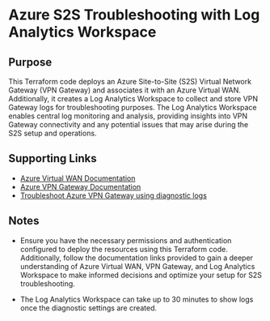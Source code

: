 # Azure S2S Troubleshooting with Log Analytics Workspace

## Purpose

This Terraform code deploys an Azure Site-to-Site (S2S) Virtual Network Gateway (VPN Gateway) and associates it with an Azure Virtual WAN. Additionally, it creates a Log Analytics Workspace to collect and store VPN Gateway logs for troubleshooting purposes. The Log Analytics Workspace enables central log monitoring and analysis, providing insights into VPN Gateway connectivity and any potential issues that may arise during the S2S setup and operations.

## Supporting Links

- [Azure Virtual WAN Documentation](https://docs.microsoft.com/en-us/azure/virtual-wan/)
- [Azure VPN Gateway Documentation](https://docs.microsoft.com/en-us/azure/vpn-gateway/)
- [Troubleshoot Azure VPN Gateway using diagnostic logs](https://learn.microsoft.com/en-us/azure/vpn-gateway/troubleshoot-vpn-with-azure-diagnostics#GatewayDiagnosticLog)

## Notes

- Ensure you have the necessary permissions and authentication configured to deploy the resources using this Terraform code. Additionally, follow the documentation links provided to gain a deeper understanding of Azure Virtual WAN, VPN Gateway, and Log Analytics Workspace to make informed decisions and optimize your setup for S2S troubleshooting.

- The Log Analytics Workspace can take up to 30 minutes to show logs once the diagnostic settings are created.